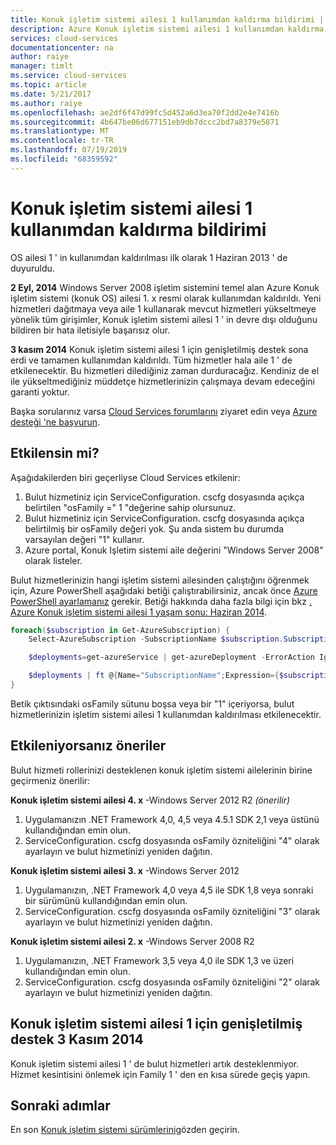 ```yaml
---
title: Konuk işletim sistemi ailesi 1 kullanımdan kaldırma bildirimi | Microsoft Docs
description: Azure Konuk işletim sistemi ailesi 1 kullanımdan kaldırma gerçekleştiği ve etkilenip etkilenmediğini belirleme hakkında bilgi sağlar
services: cloud-services
documentationcenter: na
author: raiye
manager: timlt
ms.service: cloud-services
ms.topic: article
ms.date: 5/21/2017
ms.author: raiye
ms.openlocfilehash: ae2df6f47d99fc5d452a6d3ea70f2dd2e4e7416b
ms.sourcegitcommit: 4b647be06d677151eb9db7dccc2bd7a8379e5871
ms.translationtype: MT
ms.contentlocale: tr-TR
ms.lasthandoff: 07/19/2019
ms.locfileid: "68359592"
---
```

# <a name="guest-os-family-1-retirement-notice"></a>Konuk işletim sistemi ailesi 1 kullanımdan kaldırma bildirimi
OS ailesi 1 ' in kullanımdan kaldırılması ilk olarak 1 Haziran 2013 ' de duyuruldu.

**2 Eyl, 2014** Windows Server 2008 işletim sistemini temel alan Azure Konuk işletim sistemi (konuk OS) ailesi 1. x resmi olarak kullanımdan kaldırıldı. Yeni hizmetleri dağıtmaya veya aile 1 kullanarak mevcut hizmetleri yükseltmeye yönelik tüm girişimler, Konuk işletim sistemi ailesi 1 ' in devre dışı olduğunu bildiren bir hata iletisiyle başarısız olur.

**3 kasım 2014** Konuk işletim sistemi ailesi 1 için genişletilmiş destek sona erdi ve tamamen kullanımdan kaldırıldı. Tüm hizmetler hala aile 1 ' de etkilenecektir. Bu hizmetleri dilediğiniz zaman durduracağız. Kendiniz de el ile yükseltmediğiniz müddetçe hizmetlerinizin çalışmaya devam edeceğini garanti yoktur.

Başka sorularınız varsa [Cloud Services forumlarını](https://social.msdn.microsoft.com/Forums/home?forum=windowsazuredevelopment&filter=alltypes&sort=lastpostdesc) ziyaret edin veya [Azure desteği 'ne başvurun](https://azure.microsoft.com/support/options/).

## <a name="are-you-affected"></a>Etkilensin mi?
Aşağıdakilerden biri geçerliyse Cloud Services etkilenir:

1. Bulut hizmetiniz için ServiceConfiguration. cscfg dosyasında açıkça belirtilen "osFamily =" 1 "değerine sahip olursunuz.
2. Bulut hizmetiniz için ServiceConfiguration. cscfg dosyasında açıkça belirtilmiş bir osFamily değeri yok. Şu anda sistem bu durumda varsayılan değeri "1" kullanır.
3. Azure portal, Konuk Işletim sistemi aile değerini "Windows Server 2008" olarak listeler.

Bulut hizmetlerinizin hangi işletim sistemi ailesinden çalıştığını öğrenmek için, Azure PowerShell aşağıdaki betiği çalıştırabilirsiniz, ancak önce [Azure PowerShell ayarlamanız](/powershell/azureps-cmdlets-docs) gerekir. Betiği hakkında daha fazla bilgi için bkz [. Azure Konuk işletim sistemi ailesi 1 yaşam sonu: Haziran 2014](https://blogs.msdn.com/b/ryberry/archive/2014/04/02/azure-guest-os-family-1-end-of-life-june-2014.aspx).

```Powershell
foreach($subscription in Get-AzureSubscription) {
    Select-AzureSubscription -SubscriptionName $subscription.SubscriptionName

    $deployments=get-azureService | get-azureDeployment -ErrorAction Ignore | where {$_.SdkVersion -NE ""}

    $deployments | ft @{Name="SubscriptionName";Expression={$subscription.SubscriptionName}}, ServiceName, SdkVersion, Slot, @{Name="osFamily";Expression={(select-xml -content $_.configuration -xpath "/ns:ServiceConfiguration/@osFamily" -namespace $namespace).node.value }}, osVersion, Status, URL
}
```

Betik çıktısındaki osFamily sütunu boşsa veya bir "1" içeriyorsa, bulut hizmetlerinizin işletim sistemi ailesi 1 kullanımdan kaldırılması etkilenecektir.

## <a name="recommendations-if-you-are-affected"></a>Etkileniyorsanız öneriler
Bulut hizmeti rollerinizi desteklenen konuk işletim sistemi ailelerinin birine geçirmeniz önerilir:

**Konuk işletim sistemi ailesi 4. x** -Windows Server 2012 R2 *(önerilir)*

1. Uygulamanızın .NET Framework 4,0, 4,5 veya 4.5.1 SDK 2,1 veya üstünü kullandığından emin olun.
2. ServiceConfiguration. cscfg dosyasında osFamily özniteliğini "4" olarak ayarlayın ve bulut hizmetinizi yeniden dağıtın.

**Konuk işletim sistemi ailesi 3. x** -Windows Server 2012

1. Uygulamanızın, .NET Framework 4,0 veya 4,5 ile SDK 1,8 veya sonraki bir sürümünü kullandığından emin olun.
2. ServiceConfiguration. cscfg dosyasında osFamily özniteliğini "3" olarak ayarlayın ve bulut hizmetinizi yeniden dağıtın.

**Konuk işletim sistemi ailesi 2. x** -Windows Server 2008 R2

1. Uygulamanızın, .NET Framework 3,5 veya 4,0 ile SDK 1,3 ve üzeri kullandığından emin olun.
2. ServiceConfiguration. cscfg dosyasında osFamily özniteliğini "2" olarak ayarlayın ve bulut hizmetinizi yeniden dağıtın.

## <a name="extended-support-for-guest-os-family-1-ended-nov-3-2014"></a>Konuk işletim sistemi ailesi 1 için genişletilmiş destek 3 Kasım 2014
Konuk işletim sistemi ailesi 1 ' de bulut hizmetleri artık desteklenmiyor. Hizmet kesintisini önlemek için Family 1 ' den en kısa sürede geçiş yapın.  

## <a name="next-steps"></a>Sonraki adımlar
En son [Konuk işletim sistemi sürümlerini](cloud-services-guestos-update-matrix.md)gözden geçirin.
